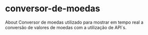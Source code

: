 # conversor-de-moedas
About Conversor de moedas utilizado para mostrar em tempo real a conversão de valores de moedas com a utilização de API´s.
